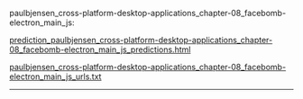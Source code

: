 paulbjensen_cross-platform-desktop-applications_chapter-08_facebomb-electron_main_js: 

[prediction_paulbjensen_cross-platform-desktop-applications_chapter-08_facebomb-electron_main_js_predictions.html](./prediction_paulbjensen_cross-platform-desktop-applications_chapter-08_facebomb-electron_main_js_predictions.html)

[paulbjensen_cross-platform-desktop-applications_chapter-08_facebomb-electron_main_js_urls.txt](./paulbjensen_cross-platform-desktop-applications_chapter-08_facebomb-electron_main_js_urls.txt)

<hr>
